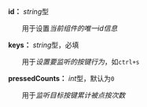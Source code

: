 **id：** *string*型

　　用于设置*当前组件的唯一id信息*

**keys：** *string*型，必填

　　用于*设置要监听的按键行为*，如`ctrl+s`

**pressedCounts：** *int*型，默认为`0`

　　用于*监听目标按键累计被点按次数*